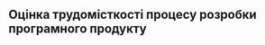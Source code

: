## Оцінка трудомісткості процесу розробки програмного продукту
[](https://docs.google.com/spreadsheets/d/1TScDuNAnzPvjRFY3ZPuh8hZg3K0jXlrHvi1oHu31v-A/edit?usp=sharing)
